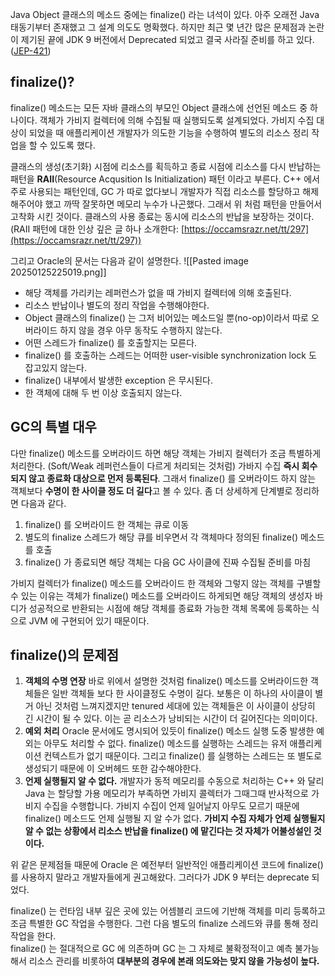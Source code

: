 
Java Object 클래스의 메소드 중에는 finalize() 라는 녀석이 있다. 아주 오래전 Java 태동기부터 존재했고 그 설계 의도도 명확했다. 하지만 최근 몇 년간 많은 문제점과 논란이 제기된 끝에 JDK 9 버전에서 Deprecated 되었고 결국 사라질 준비를 하고 있다. ([JEP-421](https://openjdk.org/jeps/421))

## finalize()?

finalize() 메소드는 모든 자바 클래스의 부모인 Object 클래스에 선언된 메소드 중 하나이다. 객체가 가비지 컬렉터에 의해 수집될 때 실행되도록 설계되었다. 가비지 수집 대상이 되었을 때 애플리케이션 개발자가 의도한 기능을 수행하여 별도의 리소스 정리 작업을 할 수 있도록 했다.

클래스의 생성(초기화) 시점에 리소스를 획득하고 종료 시점에 리소스를 다시 반납하는 패턴을 **RAII**(Resource Acqusition Is Initialization) 패턴 이라고 부른다. C++ 에서 주로 사용되는 패턴인데, GC 가 따로 없다보니 개발자가 직접 리소스를 할당하고 해제해주어야 했고 까딱 잘못하면 메모리 누수가 나곤했다. 그래서 위 처럼 패턴을 만들어서 고착화 시킨 것이다. 클래스의 사용 종료는 동시에 리소스의 반납을 보장하는 것이다. (RAII 패턴에 대한 인상 깊은 글 하나 소개한다: [https://occamsrazr.net/tt/297](https://occamsrazr.net/tt/297))

그리고 Oracle의 문서는 다음과 같이 설명한다.
![[Pasted image 20250125225019.png]]
- 해당 객체를 가리키는 레퍼런스가 없을 때 가비지 컬렉터에 의해 호출된다.
- 리소스 반납이나 별도의 정리 작업을 수행해야한다.
- Object 클래스의 finalize() 는 그저 비어있는 메소드일 뿐(no-op)이라서 따로 오버라이드 하지 않을 경우 아무 동작도 수행하지 않는다.
- 어떤 스레드가 finalize() 를 호출할지는 모른다.
- finalize() 를 호출하는 스레드는 어떠한 user-visible synchronization lock 도 잡고있지 않는다.
- finalize() 내부에서 발생한 exception 은 무시된다.
- 한 객체에 대해 두 번 이상 호출되지 않는다.

## GC의 특별 대우

다만 finalize() 메소드를 오버라이드 하면 해당 객체는 가비지 컬렉터가 조금 특별하게 처리한다. (Soft/Weak 레퍼런스들이 다르게 처리되는 것처럼) 가바지 수집 **즉시 회수되지 않고 종료화 대상으로 먼저 등록된다**. 그래서 finalize() 를 오버라이드 하지 않는 객체보다 **수명이 한 사이클 정도 더 길다**고 볼 수 있다. 좀 더 상세하게 단계별로 정리하면 다음과 같다.
1. finalize() 를 오버라이드 한 객체는 큐로 이동
2. 별도의 finalize 스레드가 해당 큐를 비우면서 각 객체마다 정의된 finalize() 메소드를 호출
3. finalize() 가 종료되면 해당 객체는 다음 GC 사이클에 진짜 수집될 준비를 마침

가비지 컬렉터가 finalize() 메소드를 오버라이드 한 객체와 그렇지 않는 객체를 구별할 수 있는 이유는 객체가 finalize() 메소드를 오버라이드 하게되면 해당 객체의 생성자 바디가 성공적으로 반환되는 시점에 해당 객체를 종료화 가능한 객체 목록에 등록하는 식으로 JVM 에 구현되어 있기 때문이다.

## finalize()의 문제점

1. **객체의 수명 연장**
    바로 위에서 설명한 것처럼 finalize() 메소드를 오버라이드한 객체들은 일반 객체들 보다 한 사이클정도 수명이 길다. 보통은 이 하나의 사이클이 별거 아닌 것처럼 느껴지겠지만 tenured 세대에 있는 객체들은 이 사이클이 상당히 긴 시간이 될 수 있다. 이는 곧 리소스가 낭비되는 시간이 더 길어진다는 의미이다.
2. **예외 처리**
    Oracle 문서에도 명시되어 있듯이 finalize() 메소드 실행 도중 발생한 예외는 아무도 처리할 수 없다. finalize() 메소드를 실행하는 스레드는 유저 애플리케이션 컨텍스트가 없기 때문이다. 그리고 finalize() 를 실행하는 스레드는 또 별도로 생성되기 때문에 이 오버헤드 또한 감수해야한다.
3. **언제 실행될지 알 수 없다.**
    개발자가 동적 메모리를 수동으로 처리하는 C++ 와 달리 Java 는 할당할 가용 메모리가 부족하면 가비지 콜렉터가 그때그때 반사적으로 가비지 수집을 수행합니다. 가비지 수집이 언제 일어날지 아무도 모르기 때문에 finalize() 메소드도 언제 실행될 지 알 수가 없다. **가비지 수집 자체가 언제 실행될지 알 수 없는 상황에서 리소스 반납을 finalize() 에 맡긴다는 것 자체가 어불성설인 것이다.**

위 같은 문제점들 때문에 Oracle 은 예전부터 일반적인 애플리케이션 코드에 finalize() 를 사용하지 말라고 개발자들에게 권고해왔다. 그러다가 JDK 9 부터는 deprecate 되었다.

finalize() 는 런타임 내부 깊은 곳에 있는 어셈블리 코드에 기반해 객체를 미리 등록하고 조금 특별한 GC 작업을 수행한다. 그런 다음 별도의 finalize 스레드와 큐를 통해 정리 작업을 한다.  
finalize() 는 절대적으로 GC 에 의존하며 GC 는 그 자체로 불확정적이고 예측 불가능해서 리소스 관리를 비롯하여 **대부분의 경우에 본래 의도와는 맞지 않을 가능성이 높다.**